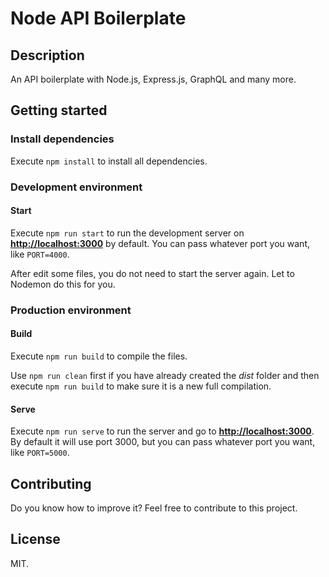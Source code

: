 # Node API Boilerplate

## Description

An API boilerplate with Node.js, Express.js, GraphQL and many more.

## Getting started

### Install dependencies

Execute `npm install` to install all dependencies.

### Development environment

#### Start

Execute `npm run start` to run the development server on **[http://localhost:3000](http://localhost:3000)** by default. You can pass whatever port you want, like `PORT=4000`.

After edit some files, you do not need to start the server again. Let to Nodemon do this for you.

### Production environment

#### Build

Execute `npm run build` to compile the files.

Use `npm run clean` first if you have already created the *dist* folder and then execute `npm run build` to make sure it is a new full compilation.

#### Serve

Execute `npm run serve` to run the server and go to **[http://localhost:3000](http://localhost:3000)**. By default it will use port 3000, but you can pass whatever port you want, like `PORT=5000`.

## Contributing

Do you know how to improve it? Feel free to contribute to this project.

## License

MIT.

